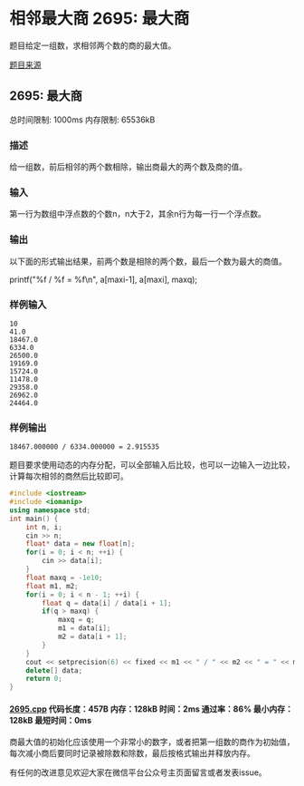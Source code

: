 # 相邻最大商 2695: 最大商

题目给定一组数，求相邻两个数的商的最大值。

[题目来源](http://bailian.openjudge.cn/practice/2695/)

## 2695: 最大商

总时间限制: 1000ms    内存限制: 65536kB

### 描述

给一组数，前后相邻的两个数相除，输出商最大的两个数及商的值。

### 输入

第一行为数组中浮点数的个数n，n大于2，其余n行为每一行一个浮点数。

### 输出

以下面的形式输出结果，前两个数是相除的两个数，最后一个数为最大的商值。

printf("%f / %f = %f\n", a[maxi-1], a[maxi], maxq);

### 样例输入
```
10
41.0
18467.0
6334.0
26500.0
19169.0
15724.0
11478.0
29358.0
26962.0
24464.0
```
### 样例输出
```
18467.000000 / 6334.000000 = 2.915535
```
题目要求使用动态的内存分配，可以全部输入后比较，也可以一边输入一边比较，计算每次相邻的商然后比较即可。
```cpp
#include <iostream>
#include <iomanip>
using namespace std;
int main() {
	int n, i;
	cin >> n;
	float* data = new float[n];
	for(i = 0; i < n; ++i) {
		cin >> data[i];
	}
	float maxq = -1e10;
	float m1, m2;
	for(i = 0; i < n - 1; ++i) {
		float q = data[i] / data[i + 1];
		if(q > maxq) {
			maxq = q;
			m1 = data[i];
			m2 = data[i + 1];
		}
	}
	cout << setprecision(6) << fixed << m1 << " / " << m2 << " = " << maxq << endl;
	delete[] data;
	return 0;
}
```
#### [2695.cpp](/Code/2600-2699/2695.cpp) 代码长度：457B 内存：128kB 时间：2ms 通过率：86% 最小内存：128kB  最短时间：0ms

商最大值的初始化应该使用一个非常小的数字，或者把第一组数的商作为初始值，每次减小商后要同时记录被除数和除数，最后按格式输出并释放内存。

有任何的改进意见欢迎大家在微信平台公众号主页面留言或者发表issue。

